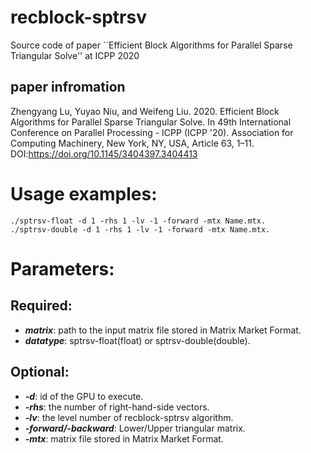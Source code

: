 # recblock-sptrsv
Source code of paper ``Efficient Block Algorithms for Parallel Sparse Triangular Solve'' at ICPP 2020
## paper infromation
Zhengyang Lu, Yuyao Niu, and Weifeng Liu. 2020. Efficient Block Algorithms for Parallel Sparse Triangular Solve. In 49th International Conference on Parallel Processing - ICPP (ICPP '20). Association for Computing Machinery, New York, NY, USA, Article 63, 1–11. DOI:https://doi.org/10.1145/3404397.3404413
# Usage examples:
```
./sptrsv-float -d 1 -rhs 1 -lv -1 -forward -mtx Name.mtx.     
./sptrsv-double -d 1 -rhs 1 -lv -1 -forward -mtx Name.mtx.
```
# Parameters:
## Required:
  * ***matrix***: path to the input matrix file stored in Matrix Market Format.   
  * ***datatype***: sptrsv-float(float) or sptrsv-double(double).   
## Optional:
  * ***-d***: id of the GPU to execute.   
  * ***-rhs***: the number of right-hand-side vectors.   
  * ***-lv***: the level number of recblock-sptrsv algorithm.   
  * ***-forward/-backward***: Lower/Upper triangular matrix.   
  * ***-mtx***: matrix file stored in Matrix Market Format.   
  
